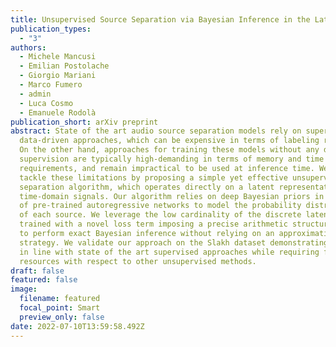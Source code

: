 ```yaml
---
title: Unsupervised Source Separation via Bayesian Inference in the Latent Domain
publication_types:
  - "3"
authors:
  - Michele Mancusi
  - Emilian Postolache
  - Giorgio Mariani
  - Marco Fumero
  - admin
  - Luca Cosmo
  - Emanuele Rodolà
publication_short: arXiv preprint
abstract: State of the art audio source separation models rely on supervised
  data-driven approaches, which can be expensive in terms of labeling resources.
  On the other hand, approaches for training these models without any direct
  supervision are typically high-demanding in terms of memory and time
  requirements, and remain impractical to be used at inference time. We aim to
  tackle these limitations by proposing a simple yet effective unsupervised
  separation algorithm, which operates directly on a latent representation of
  time-domain signals. Our algorithm relies on deep Bayesian priors in the form
  of pre-trained autoregressive networks to model the probability distributions
  of each source. We leverage the low cardinality of the discrete latent space,
  trained with a novel loss term imposing a precise arithmetic structure on it,
  to perform exact Bayesian inference without relying on an approximation
  strategy. We validate our approach on the Slakh dataset demonstrating results
  in line with state of the art supervised approaches while requiring fewer
  resources with respect to other unsupervised methods.
draft: false
featured: false
image:
  filename: featured
  focal_point: Smart
  preview_only: false
date: 2022-07-10T13:59:58.492Z
---
```

